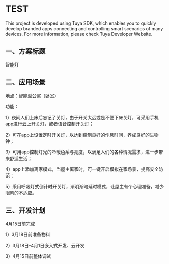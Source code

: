 # TEST
This project is developed using Tuya SDK, which enables you to quickly develop branded apps connecting and controlling smart scenarios of many devices.         For more information, please check Tuya Developer Website.

一、方案标题
----
智能灯

二、应用场景
----

地点：智能型公寓（卧室）

功能：

1）夜间人们上床后忘记了关灯，由于开关太远或是不便下床关灯，可采用手机app进行云上开关灯，或者语音控制开关灯；

2）可在app上设置定时开关灯，以达到控制良好的作息时间，养成良好的生物钟；

3）可用app控制灯光的冷暖色系与亮度，以满足人们的各种情况需求，进一步带来舒适生活；

4）app上添加离家模式，当屋主离家时，可一键开启模拟在家场景，提高安全防范；

5）采用呼吸灯式倒计时开关灯，渐明渐暗延时模式，让屋主有个心理准备，减少眼睛的不适应。

三、开发计划
----
4月15日前完成

1）3月18日前准备物料

2）3月18日-4月1日嵌入式开发、云开发

3）4月15日前整体调试
